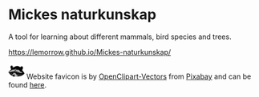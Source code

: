 # Mickes naturkunskap
A tool for learning about different mammals, bird species and trees.

https://lemorrow.github.io/Mickes-naturkunskap/

![A cartoon racoon, a carcoon if you will](favicon-32x32.png) Website favicon is by [OpenClipart-Vectors](https://pixabay.com/users/OpenClipart-Vectors-30363) from [Pixabay](https://pixabay.com/) and can be found [here](https://pixabay.com/vectors/racoon-coon-raccoon-animal-snout-1296640/).
